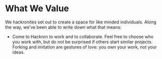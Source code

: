 What We Value
=============

We hackronites set out to create a space for like minded individuals. Along the
way, we've been able to write down what that means:

- Come to Hackron to work and to collaborate. Feel free to choose who you work
  with, but do not be surprised if others start similar projects. Forking and
  imitation are gestures of love: you own your work, not your ideas.
